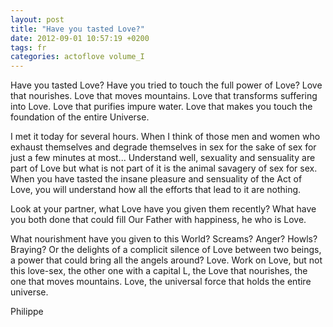 ```yaml
---
layout: post
title: "Have you tasted Love?"
date: 2012-09-01 10:57:19 +0200
tags: fr
categories: actoflove volume_I
---
```

Have you tasted Love? Have you tried to touch the full power of Love? Love that nourishes. Love that moves mountains. Love that transforms suffering into Love. Love that purifies impure water. Love that makes you touch the foundation of the entire Universe.

I met it today for several hours. When I think of those men and women who exhaust themselves and degrade themselves in sex for the sake of sex for just a few minutes at most... Understand well, sexuality and sensuality are part of Love but what is not part of it is the animal savagery of sex for sex. When you have tasted the insane pleasure and sensuality of the Act of Love, you will understand how all the efforts that lead to it are nothing.

Look at your partner, what Love have you given them recently? What have you both done that could fill Our Father with happiness, he who is Love.

What nourishment have you given to this World? Screams? Anger? Howls? Braying? Or the delights of a complicit silence of Love between two beings, a power that could bring all the angels around? Love. Work on Love, but not this love-sex, the other one with a capital L, the Love that nourishes, the one that moves mountains. Love, the universal force that holds the entire universe.

Philippe

<!-- 
This work is licensed under a Creative Commons Attribution-NonCommercial 4.0 International License.
-->